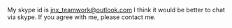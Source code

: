 My skype id is jnx_teamwork@outlook.com
I think it would be better to chat via skype.
If you agree with me, please contact me.
